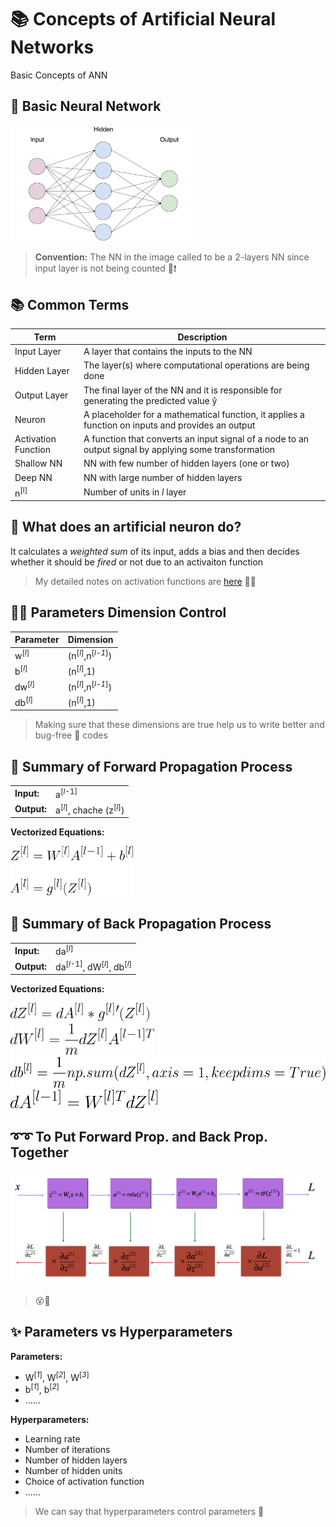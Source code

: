 # 📚 Concepts of Artificial Neural Networks

Basic Concepts of ANN

## 🍭 Basic Neural Network

<img src="../res/BasicANN.png" width="300"  />

> **Convention:** The NN in the image called to be a 2-layers NN since input layer is not being counted 📢❗

## 📚 Common Terms

| Term             | Description   |
| ---------------  |---------------|
| Input Layer      |  A layer that contains the inputs to the NN |
| Hidden Layer     |  The layer(s) where computational operations are being done |
| Output Layer     |  The final layer of the NN and it is responsible for generating the predicted value ŷ |
| Neuron           |  A placeholder for a mathematical function, it applies a function on inputs and provides an output |
| Activation Function | A function that converts an input signal of a node to an output signal by applying some transformation |
| Shallow NN       |  NN with few number of hidden layers (one or two)  |
| Deep NN          |  NN with large number of hidden layers |
| n<sup>[l]</sup>  |  Number of units in _l_ layer |


## 🧠 What does an artificial neuron do?
It calculates a _weighted sum_ of its input, adds a bias and then decides whether it should be _fired_ or not due to an activaiton function
> My detailed notes on activation functions are [here](https://github.com/asmaamirkhan/DeepLearningNotes/tree/master/6-NNConcepts/3-ActivationFunctions.md) 👩‍🏫




## 👩‍🔧 Parameters Dimension Control

| Parameter        | Dimension     |
| ---------------  |---------------|
| w<sup>[<i>l</i>]</sup>   |  (n<sup>[<i>l</i>]</sup>,n<sup>[<i>l-1</i>]</sup>) |
| b<sup>[<i>l</i>]</sup>   |  (n<sup>[<i>l</i>]</sup>,1) |
| dw<sup>[<i>l</i>]</sup>  |  (n<sup>[<i>l</i>]</sup>,n<sup>[<i>l-1</i>]</sup>) |
| db<sup>[<i>l</i>]</sup>  |  (n<sup>[<i>l</i>]</sup>,1) |


> Making sure that these dimensions are true help us to write better and bug-free :bug: codes

## 🎈 Summary of Forward Propagation Process

|                  |                 |
| ---------------- | --------------- |
| **Input:**       |  a<sup>[<i>l</i>-1]</sup> |
| **Output:**      |  a<sup>[<i>l</i>]</sup>, chache (z<sup>[<i>l</i>]</sup>) |

**Vectorized Equations:**

<img src="../res/formulas/ForwardProp.png" height="80"  />

## 🎈 Summary of Back Propagation Process

|                  |                 |
| ---------------- | --------------- |
| **Input:**       |  da<sup>[<i>l</i>]</sup> |
| **Output:**      | da<sup>[<i>l</i>-1]</sup>, dW<sup>[<i>l</i>]</sup>, db<sup>[<i>l</i>]</sup> |

**Vectorized Equations:**

<img src="../res/formulas/BackProp1.png" height="30"  />
<br>
<img src="../res/formulas/BackProp2.png" height="50"  />
<br>
<img src="../res/formulas/BackProp3.png" height="50"  />
<br>
<img src="../res/formulas/BackProp4.png" height="30"  />

## ➰➰ To Put Forward Prop. and Back Prop. Together

<img src="../res/ForBackSummary.png" width="500"  />

> 😵🤕

## ✨ Parameters vs Hyperparameters

**Parameters:**
* W<sup>[<i>1</i>]</sup>, W<sup>[<i>2</i>]</sup>, W<sup>[<i>3</i>]</sup>
* b<sup>[<i>1</i>]</sup>, b<sup>[<i>2</i>]</sup>
* ......


**Hyperparameters:**

* Learning rate
* Number of iterations
* Number of hidden layers
* Number of hidden units
* Choice of activation function
* ......

> We can say that hyperparameters control parameters 🤔